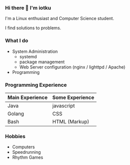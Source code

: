 ### Hi there 👋 I'm iotku
I'm a Linux enthusiast and Computer Science student.

I find solutions to problems.

### What I do
 - System Administration
   - systemd
   - package management
   - Web Server configuration (nginx / lighttpd / Apache)
 - Programming

### Programming Experience
| Main Experience | Some Experience |
| -------------   | -------------   |
| Java            | javascript      |
| Golang          | CSS             |
| Bash            | HTML (Markup)   |


### Hobbies
  - Computers
  - Speedrunning
  - Rhythm Games


<!--
**iotku/iotku** is a ✨ _special_ ✨ repository because its `README.md` (this file) appears on your GitHub profile.

Here are some ideas to get you started:

- 🔭 I’m currently working on ...
- 🌱 I’m currently learning ...
- 👯 I’m looking to collaborate on ...
- 🤔 I’m looking for help with ...
- 💬 Ask me about ...
- 📫 How to reach me: ...
- 😄 Pronouns: ...
- ⚡ Fun fact: ...
-->
